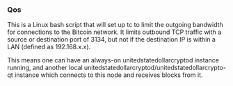 ### Qos ###

This is a Linux bash script that will set up tc to limit the outgoing bandwidth for connections to the Bitcoin network. It limits outbound TCP traffic with a source or destination port of 3134, but not if the destination IP is within a LAN (defined as 192.168.x.x).

This means one can have an always-on unitedstatedollarcryptod instance running, and another local unitedstatedollarcryptod/unitedstatedollarcrypto-qt instance which connects to this node and receives blocks from it.
